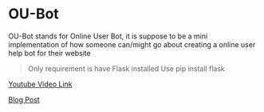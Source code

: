 # OU-Bot
OU-Bot stands for Online User Bot, it is suppose to be a mini implementation of how someone can/might go about creating a online user help bot for their website

> Only requirement is have Flask installed
> Use pip install flask

[Youtube Video Link](https://youtu.be/nLw9S6wYKEI)

[Blog Post](http://www.codingwithcn.me/view/blog/How_to_create_a_online_user_help_bot)
